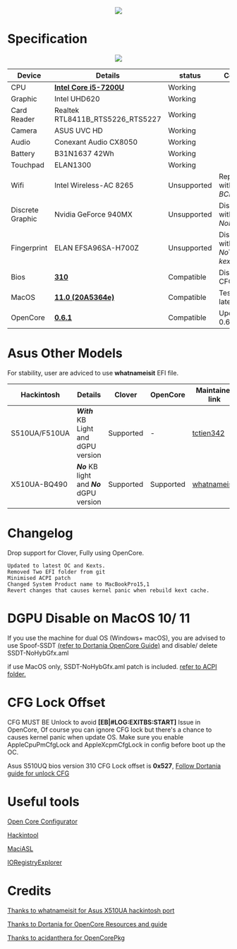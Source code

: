 <p align="center">
<img src="https://i.imgur.com/piJu4XY.png")
    </p>

# Specification

<p align="center">
<img src="https://www.asus.com/media/global/products/zSh0eyO9fvBbAZHv/P_setting_fff_1_90_end_500.png")
    </p>

Device | Details | status | Comment
------------ | ------------- | ------------- | -------------
CPU | [**Intel Core i5-7200U**](https://ark.intel.com/content/www/us/en/ark/products/95443/intel-core-i5-7200u-processor-3m-cache-up-to-3-10-ghz.html) | Working | 
Graphic | Intel UHD620 | Working |
Card Reader | Realtek RTL8411B_RTS5226_RTS5227 | Working |
Camera | ASUS UVC HD | Working |
Audio | Conexant Audio CX8050 | Working |
Battery | B31N1637 42Wh | Working | 
Touchpad | ELAN1300 | Working |
Wifi | Intel Wireless-AC 8265 | Unsupported | Replaced with *BCM94352Z* 
Discrete Graphic | Nvidia GeForce 940MX | Unsupported | Disabled with *NoHybGfx*
Fingerprint | ELAN EFSA96SA-H700Z | Unsupported | Disabled with *NoTouchID kext*
Bios | [**310**](https://dlcdnets.asus.com/pub/ASUS/nb/X510UQ/X510UQAS310.zip) | Compatible | Disabled CFG
MacOS | [**11.0 (20A5364e)**](https://developer.apple.com/macos/) | Compatible | Tested on latest beta
OpenCore | [**0.6.1**](https://github.com/acidanthera/OpenCorePkg) | Compatible | Updated to 0.6.1


# Asus Other Models 

For stability, user are adviced to use **whatnameisit** EFI file. 

Hackintosh  | Details | Clover | OpenCore | Maintainer link
------------ | ------------- | ------------- | ------------- | ------------- 
S510UA/F510UA | ***With*** KB Light and dGPU version | Supported | - | [tctien342](https://github.com/tctien342/Asus-Vivobook-S510UA-Hackintosh)
X510UA-BQ490 | ***No*** KB light and ***No*** dGPU version | Supported | Supported | [whatnameisit](https://github.com/whatnameisit/Asus-Vivobook-X510UA-BQ490-Catalina-10.15.3-Hackintosh)

# Changelog

Drop support for Clover, Fully using OpenCore. 

    Updated to latest OC and Kexts. 
    Removed Two EFI folder from git 
    Minimised ACPI patch
    Changed System Product name to MacBookPro15,1
    Revert changes that causes kernel panic when rebuild kext cache.

# DGPU Disable on MacOS 10/ 11
If you use the machine for dual OS (Windows+ macOS), you are advised to use Spoof-SSDT [(refer to Dortania OpenCore Guide)](https://dortania.github.io/OpenCore-Install-Guide/extras/spoof.html#windows-gpu-selection) and disable/ delete SSDT-NoHybGfx.aml

if use MacOS only, SSDT-NoHybGfx.aml patch is included. [refer to ACPI folder.](https://github.com/JoK3rLeE/Asus-S510UQ-BQ178T/blob/Big-Sur/ACPI%20/SSDT-NoHybGfx.dsl)

# CFG Lock Offset
CFG MUST BE Unlock to avoid **[EB|#LOG:EXITBS:START]** Issue in OpenCore, Of course you can ignore CFG lock but there's a chance to causes kernel panic when update OS. Make sure you enable AppleCpuPmCfgLock and AppleXcpmCfgLock in config before boot up the OC. 

Asus S510UQ bios version 310 CFG Lock offset is **0x527**, [Follow Dortania guide for unlock CFG](https://dortania.github.io/OpenCore-Install-Guide/extras/msr-lock.html)
    
# Useful tools  
[Open Core Configurator](https://mackie100projects.altervista.org/download-opencore-configurator/)

[Hackintool](https://github.com/headkaze/Hackintool)

[MaciASL](https://github.com/acidanthera/MaciASL) 

[IORegistryExplorer](https://github.com/vulgo/IORegistryExplorer) 


# Credits 
[Thanks to whatnameisit for Asus X510UA hackintosh port](https://github.com/whatnameisit/Asus-Vivobook-X510UA-BQ490-Catalina-10.15.3-Hackintosh)

[Thanks to Dortania for OpenCore Resources and guide](https://github.com/dortania)

[Thanks to acidanthera for OpenCorePkg](https://github.com/acidanthera/OpenCorePkg)



